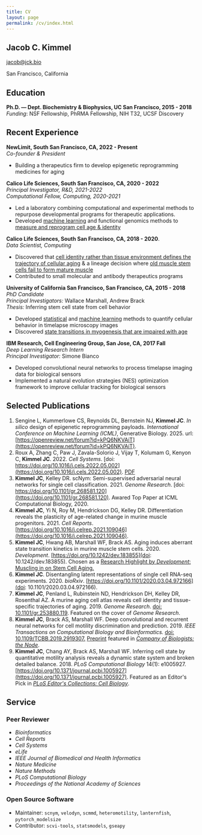 ```yaml
---
title: CV
layout: page
permalink: /cv/index.html
---
```

## Jacob C. Kimmel
[jacob@jck.bio](mailto:jacob@jck.bio)

San Francisco, California

## Education

**Ph.D. — Dept. Biochemistry & Biophysics, UC San Francisco, 2015 - 2018**  
*Funding*: NSF Fellowship, PhRMA Fellowship, NIH T32, UCSF Discovery   

## Recent Experience

**NewLimit, South San Francisco, CA, 2022 - Present**  
*Co-founder & President*  

* Building a therapeutics firm to develop epigenetic reprogramming medicines for aging

**Calico Life Sciences, South San Francisco, CA, 2020 - 2022**  
*Principal Investigator, R&D, 2021-2022*  
*Computational Fellow, Computing, 2020-2021*

* Led a laboratory combining computational and experimental methods to repurpose developmental programs for therapeutic applications. 
* Developed [machine learning](https://scnym.research.calicolabs.com) and functional genomics methods to [measure and reprogram cell age & identity](https://reprog.research.calicolabs.com)

**Calico Life Sciences, South San Francisco, CA, 2018 - 2020**.  
*Data Scientist, Computing*

* Discovered that [cell identity rather than tissue environment defines the trajectory of cellular aging](https://mca.research.calicolabs.com) & a lineage decision where [old muscle stem cells fail to form mature muscle](https://myo.research.calicolabs.com)
* Contributed to small molecular and antibody therapeutics programs

**University of California San Francisco, San Francisco, CA, 2015 - 2018**  
*PhD Candidate*  
*Principal Investigators:* Wallace Marshall, Andrew Brack  
*Thesis:* Inferring stem cell state from cell behavior

* Developed [statistical](http://journals.plos.org/ploscompbiol/article?id=10.1371/journal.pcbi.1005927) and [machine learning](https://ieeexplore.ieee.org/document/8747369) methods to quantify cellular behavior in timelapse microscopy images
* Discovered [state transitions in myogenesis that are impaired with age](http://jck.bio/aging_musc_dynamics/)

**IBM Research, Cell Engineering Group, San Jose, CA, 2017 Fall**  
*Deep Learning Research Intern*  
*Principal Investigator:* Simone Bianco  

* Developed convolutional neural networks to process timelapse imaging data for biological sensors
* Implemented a natural evolution strategies (NES) optimization framework to improve cellular tracking for biological sensors

## Selected Publications

1. Sengine L, Kummerlowe CS, Reynolds DL, Bernstein NJ, **Kimmel JC**. *In silico* design of epigenetic reprogramming payloads. *International Conference on Machine Learning (ICML)*, Generative Biology. 2025. url: [https://openreview.net/forum?id=kPQ6NKVAiT](https://openreview.net/forum?id=kPQ6NKVAiT).
2. Roux A, Zhang C, Paw J, Zavala-Solorio J, Vijay T, Kolumam G, Kenyon C, **Kimmel JC**. 2022.
*Cell Systems*. [doi: https://doi.org/10.1016/j.cels.2022.05.002](https://doi.org/10.1016/j.cels.2022.05.002). [PDF]({{site.url}}/assets/files/2022_roux_cell_systems.pdf)
3. **Kimmel JC**, Kelley DR. scNym: Semi-supervised adversarial neural networks for single cell classification. 2021. *Genome Research*. [doi: https://doi.org/10.1101/gr.268581.120](https://doi.org/10.1101/gr.268581.120). Awared Top Paper at ICML Computational Biology, 2020.
4. **Kimmel JC**, Yi N, Roy M, Hendrickson DG, Kelley DR. Differentiation reveals the plasticity of age-related change in murine muscle progenitors. 2021. *Cell Reports*. [https://doi.org/10.1016/j.celrep.2021.109046](https://doi.org/10.1016/j.celrep.2021.109046).
5. **Kimmel JC**, Hwang AB, Marshall WF, Brack AS. Aging induces aberrant state transition kinetics in murine muscle stem cells. 2020. *Development*. [https://doi.org/10.1242/dev.183855](doi: 10.1242/dev.183855). Chosen as a [Research Highlight by *Development*: Muscling in on Stem Cell Aging.](https://dev.biologists.org/content/147/9/e0901)
6. **Kimmel JC**. Disentangling latent representations of single cell RNA-seq experiments. 2020. *bioRxiv*. [https://doi.org/10.1101/2020.03.04.972166](doi: 10.1101/2020.03.04.972166).
7. **Kimmel JC**, Penland L, Rubinstein ND, Hendrickson DH, Kelley DR, Rosenthal AZ. A murine aging cell atlas reveals cell identity and tissue-specific trajectories of aging. 2019. *Genome Research*. [doi:
10.1101/gr.253880.119](https://genome.cshlp.org/content/29/12/2088). Featured on the cover of *Genome Research*.
8. **Kimmel JC**, Brack AS, Marshall WF. Deep convolutional and recurrent neural networks for cell motility discrimination and prediction. 2019. *IEEE Transactions on Computational Biology and Bioinformatics.* [doi: 10.1109/TCBB.2019.2919307.](https://pubmed.ncbi.nlm.nih.gov/31251191/) [Preprint](https://doi.org/10.1101/159202) featured in [*Company of Biologists: the Node*](http://thenode.biologists.com/july-in-preprints-2/highlights/).
9. **Kimmel JC**, Chang AY, Brack AS, Marshall WF. Inferring cell state by quantitative motility analysis reveals a dynamic state system and broken detailed balance. 2018. *PLoS Computational Biology* 14(1): e1005927. [https://doi.org/10.1371/journal.pcbi.1005927](https://doi.org/10.1371/journal.pcbi.1005927). Featured as an Editor's Pick in [*PLoS Editor's Collections: Cell Biology*](https://collections.plos.org/cell-biology-picks).

## Service

### Peer Reviewer

* *Bioinformatics*
* *Cell Reports*
* *Cell Systems*
* *eLife*
* *IEEE Journal of Biomedical and Health Informatics*
* *Nature Medicine*
* *Nature Methods*
* *PLoS Computational Biology*
* *Proceedings of the National Academy of Sciences*

### Open Source Software

* Maintainer: `scnym`, `velodyn`, `scmmd`, `heteromotility`, `lanternfish`, `pytorch_modelsize`
* Contributor: `scvi-tools`, `statsmodels`, `gseapy`